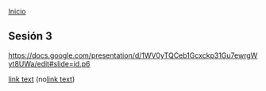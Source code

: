 <!-- No borrar o modificar -->
[Inicio](./index.md)

## Sesión 3 


<!-- Su documentación aquí -->

 https://docs.google.com/presentation/d/1WV0yTQCeb1Gcxckp31Gu7ewrgWyt8UWa/edit#slide=id.p6 

[link text](../directory/article-name.yml) (no[link text](../directory/article-name-content.md))


